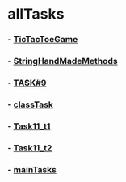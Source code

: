 # allTasks
### - [TicTacToeGame](https://mrfinansist84.github.io/ticTacToe/ "TicTacToeGame")
### - [StringHandMadeMethods](https://mrfinansist84.github.io/stringHandmadeMethods "StringHandMadeMethods")
### - [TASK#9](https://mrfinansist84.github.io/Task9 "TASK#9")
### - [classTask](https://mrfinansist84.github.io/classTask "test for class")
### - [Task11_t1](https://mrfinansist84.github.io/task11/task1 "TASK11 2 taski")
### - [Task11_t2](https://mrfinansist84.github.io/task11/task2 "TASK11 2 taski")
### - [mainTasks](https://mrfinansist84.github.io/mainTasks "mainTasks")
